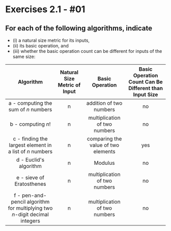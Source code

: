 # Exercises 2.1 - #01
## For each of the following algorithms, indicate 
 * (i) a natural size metric for its inputs, 
 * (ii) its basic operation, and 
 * (iii) whether the basic operation count can be different for inputs of the same size:

| Algorithm | Natural Size Metric of Input | Basic Operation | Basic Operation Count Can Be Different than Input Size |
| :--------------: | :---: | :--------------------------------: | :---: |
| a - computing the sum of *n* numbers | n | addition of two numbers | no |
| b - computing *n*! | n | multiplication of two numbers | no |
| c - finding the largest element in a list of *n* numbers | n | comparing the value of two elements | yes |
| d - Euclid's algorithm | n | Modulus | no |
| e - sieve of Eratosthenes | n | multiplication of two numbers | no |
| f - pen-and-pencil algorithm for multiplying two *n*-digit decimal integers | n | multiplication of two numbers | no |